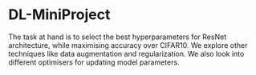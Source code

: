 # DL-MiniProject

The task at hand is to select the best hyperparameters for ResNet architecture, while maximising accuracy over CIFAR10. We explore other techniques like data augmentation and regularization. We also look into different optimisers for updating model parameters.

